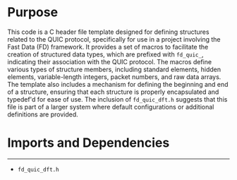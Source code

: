 # Purpose
This code is a C header file template designed for defining structures related to the QUIC protocol, specifically for use in a project involving the Fast Data (FD) framework. It provides a set of macros to facilitate the creation of structured data types, which are prefixed with `fd_quic_`, indicating their association with the QUIC protocol. The macros define various types of structure members, including standard elements, hidden elements, variable-length integers, packet numbers, and raw data arrays. The template also includes a mechanism for defining the beginning and end of a structure, ensuring that each structure is properly encapsulated and typedef'd for ease of use. The inclusion of `fd_quic_dft.h` suggests that this file is part of a larger system where default configurations or additional definitions are provided.
# Imports and Dependencies

---
- `fd_quic_dft.h`


